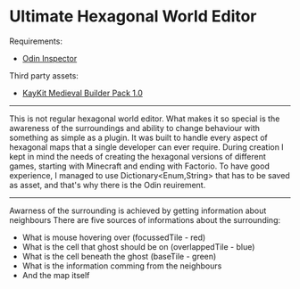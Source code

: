 # Ultimate Hexagonal World Editor

Requirements:
- [Odin Inspector](https://assetstore.unity.com/packages/tools/utilities/odin-inspector-and-serializer-89041 "Unity's Asset Store page")

Third party assets:
- [KayKit Medieval Builder Pack 1.0](https://kaylousberg.itch.io/kaykit-medieval-builder-pack)
---

This is not regular hexagonal world editor. What makes it so special is the awareness of the surroundings and ability to change behaviour with something as simple as a plugin. It was built to handle every aspect of hexagonal maps that a single developer can ever require. During creation I kept in mind the needs of creating the hexagonal versions of different games, starting with Minecraft and ending with Factorio. To have good experience, I managed to use Dictionary<Enum,String> that has to be saved as asset, and that's why there is the Odin reuirement.

---
Awarness of the surrounding is achieved by getting information about neighbours
There are five sources of informations about the surrounding:
- What is mouse hovering over (focussedTile - red)
- What is the cell that ghost should be on (overlappedTile - blue)
- What is the cell beneath the ghost (baseTile - green)
- What is the information comming from the neighbours
- And the map itself
